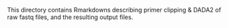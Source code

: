 This directory contains Rmarkdowns describing primer clipping & DADA2 of raw fastq files, and the resulting output files.
